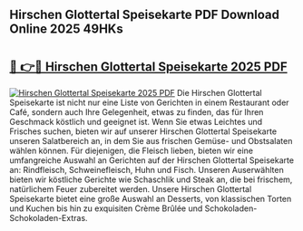 ## Hirschen Glottertal Speisekarte PDF Download Online 2025 49HKs

# <h2><a href="http://gc9yn9.nevu.top/?p=Hirschen+Glottertal+Speisekarte">🔗 👉🔴 Hirschen Glottertal Speisekarte 2025 PDF</a></h2>

[![Hirschen Glottertal Speisekarte 2025 PDF](https://i.imgur.com/dBaPXMq.png)](http://gc9yn9.nevu.top/?p=Hirschen+Glottertal+Speisekarte)
Die Hirschen Glottertal Speisekarte ist nicht nur eine Liste von Gerichten in einem Restaurant oder Café, sondern auch Ihre Gelegenheit, etwas zu finden, das für Ihren Geschmack köstlich und geeignet ist. Wenn Sie etwas Leichtes und Frisches suchen, bieten wir auf unserer Hirschen Glottertal Speisekarte unseren Salatbereich an, in dem Sie aus frischen Gemüse- und Obstsalaten wählen können. Für diejenigen, die Fleisch lieben, bieten wir eine umfangreiche Auswahl an Gerichten auf der Hirschen Glottertal Speisekarte an: Rindfleisch, Schweinefleisch, Huhn und Fisch. Unseren Auserwählten bieten wir köstliche Gerichte wie Schaschlik und Steak an, die bei frischem, natürlichem Feuer zubereitet werden. Unsere Hirschen Glottertal Speisekarte bietet eine große Auswahl an Desserts, von klassischen Torten und Kuchen bis hin zu exquisiten Crème Brûlée und Schokoladen-Schokoladen-Extras.
